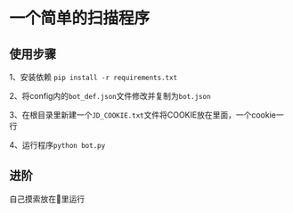 # 一个简单的扫描程序

## 使用步骤

1、安装依赖
    `pip install -r requirements.txt`

2、将config内的`bot_def.json`文件修改并复制为`bot.json`

3、在根目录里新建一个`JD_COOKIE.txt`文件将COOKIE放在里面，一个cookie一行

4、运行程序`python bot.py`

## 进阶
自己摸索放在🐉里运行

